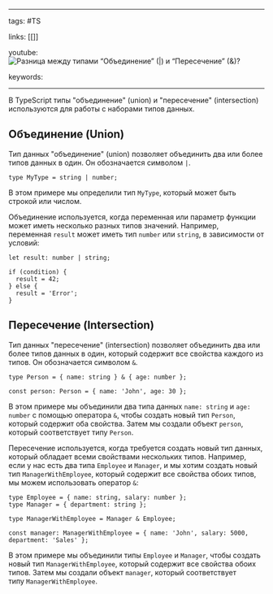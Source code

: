 ____

tags: #TS

links: [[]]

youtube: 
![Разница между типами “Объединение” (`|`) и “Пересечение” (`&`)?](https://youtu.be/54C3u9aCtoU?t=193)

keywords:

_____

В TypeScript типы "объединение" (union) и "пересечение" (intersection) используются для работы с наборами типов данных.

## Объединение (Union)

Тип данных "объединение" (union) позволяет объединить два или более типов данных в один. Он обозначается символом `|`.

```
type MyType = string | number;
```

В этом примере мы определили тип `MyType`, который может быть строкой или числом.

Объединение используется, когда переменная или параметр функции может иметь несколько разных типов значений. Например, переменная `result` может иметь тип `number` или `string`, в зависимости от условий:

```
let result: number | string;

if (condition) {
  result = 42;
} else {
  result = 'Error';
}
```

## Пересечение (Intersection)

Тип данных "пересечение" (intersection) позволяет объединить два или более типов данных в один, который содержит все свойства каждого из типов. Он обозначается символом `&`.

```
type Person = { name: string } & { age: number };

const person: Person = { name: 'John', age: 30 };
```

В этом примере мы объединили два типа данных `name: string` и `age: number` с помощью оператора `&`, чтобы создать новый тип `Person`, который содержит оба свойства. Затем мы создали объект `person`, который соответствует типу `Person`.

Пересечение используется, когда требуется создать новый тип данных, который обладает всеми свойствами нескольких типов. Например, если у нас есть два типа `Employee` и `Manager`, и мы хотим создать новый тип `ManagerWithEmployee`, который содержит все свойства обоих типов, мы можем использовать оператор `&`:

```
type Employee = { name: string, salary: number };
type Manager = { department: string };

type ManagerWithEmployee = Manager & Employee;

const manager: ManagerWithEmployee = { name: 'John', salary: 5000, department: 'Sales' };
```

В этом примере мы объединили типы `Employee` и `Manager`, чтобы создать новый тип `ManagerWithEmployee`, который содержит все свойства обоих типов. Затем мы создали объект `manager`, который соответствует типу `ManagerWithEmployee`.